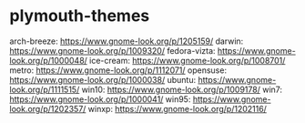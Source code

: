 # plymouth-themes

arch-breeze: https://www.gnome-look.org/p/1205159/
darwin: https://www.gnome-look.org/p/1009320/
fedora-vizta: https://www.gnome-look.org/p/1000048/
ice-cream: https://www.gnome-look.org/p/1008701/
metro: https://www.gnome-look.org/p/1112071/
opensuse: https://www.gnome-look.org/p/1000038/
ubuntu: https://www.gnome-look.org/p/1111515/
win10: https://www.gnome-look.org/p/1009178/
win7: https://www.gnome-look.org/p/1000041/
win95: https://www.gnome-look.org/p/1202357/
winxp: https://www.gnome-look.org/p/1202116/
